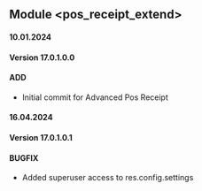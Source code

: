 ## Module <pos_receipt_extend>

#### 10.01.2024
#### Version 17.0.1.0.0
#### ADD

- Initial commit for Advanced Pos Receipt

#### 16.04.2024
#### Version 17.0.1.0.1
#### BUGFIX
- Added superuser access to res.config.settings

